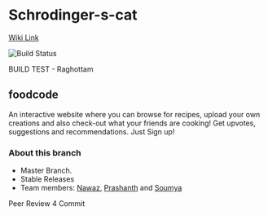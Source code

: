 # Schrodinger-s-cat  

[Wiki Link](https://github.com/airavata-courses/Schrodinger-s-cat/wiki)

![Build Status](https://travis-ci.org/airavata-courses/Schrodinger-s-cat.svg?branch=feature-nodejs_server)

BUILD TEST - Raghottam

## foodcode  
An interactive website where you can browse for recipes, upload your own creations and also check-out what your friends are cooking! Get upvotes, suggestions and recommendations. Just Sign up!

### About this branch  
* Master Branch.
* Stable Releases
* Team members: [Nawaz](https://www.linkedin.com/in/nawazhk/), [Prashanth](https://www.linkedin.com/in/prashanth-swargam-pswargam/) and [Soumya](https://www.linkedin.com/in/jlsoumya/)

Peer Review 4 Commit

